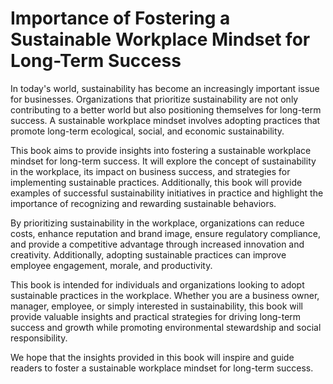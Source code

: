 Importance of Fostering a Sustainable Workplace Mindset for Long-Term Success
===========================================================================================

In today's world, sustainability has become an increasingly important issue for businesses. Organizations that prioritize sustainability are not only contributing to a better world but also positioning themselves for long-term success. A sustainable workplace mindset involves adopting practices that promote long-term ecological, social, and economic sustainability.

This book aims to provide insights into fostering a sustainable workplace mindset for long-term success. It will explore the concept of sustainability in the workplace, its impact on business success, and strategies for implementing sustainable practices. Additionally, this book will provide examples of successful sustainability initiatives in practice and highlight the importance of recognizing and rewarding sustainable behaviors.

By prioritizing sustainability in the workplace, organizations can reduce costs, enhance reputation and brand image, ensure regulatory compliance, and provide a competitive advantage through increased innovation and creativity. Additionally, adopting sustainable practices can improve employee engagement, morale, and productivity.

This book is intended for individuals and organizations looking to adopt sustainable practices in the workplace. Whether you are a business owner, manager, employee, or simply interested in sustainability, this book will provide valuable insights and practical strategies for driving long-term success and growth while promoting environmental stewardship and social responsibility.

We hope that the insights provided in this book will inspire and guide readers to foster a sustainable workplace mindset for long-term success.
